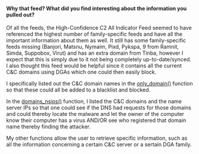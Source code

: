 #### Why that feed? What did you find interesting about the information you pulled out?

Of all the feeds, the High-Confidence C2 All Indicator Feed seemed to have referenced the highest number of family-specific feeds and have all the important information about them as well. It still has some family-specific feeds missing (Banjori, Matsnu, Nymaim, Pixd, Pykspa, 9 from Ramnit, Simda, Suppobox, Virut)
and has an extra domain from Tinba, however I expect that this is simply due to it not being completely up-to-date/synced. I also thought this feed would be helpful since it contains all the current C&C domains using DGAs which one could then easily block.
 
I specifically listed out the C&C domain names in the [only_domain()](./c2_all_indicator.py#L13) function so that these could all be added to a blacklist and blocked.

In the [domains_nsips()](./c2_all_indicator.py#L28) function, I listed the C&C domains and the name server IPs so that one could see if the DNS had requests for those domains and could thereby locate the malware and let the owner of the computer know their computer has a virus AND/OR see who registered that domain name thereby finding the attacker.

My other functions allow the user to retrieve specific information, such as all the information concerning a certain C&C server or a sertain DGA family.
